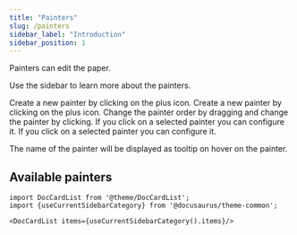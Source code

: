 ```yaml
---
title: "Painters"
slug: /painters
sidebar_label: "Introduction"
sidebar_position: 1
---
```



Painters can edit the paper.

Use the sidebar to learn more about the painters.

Create a new painter by clicking on the plus icon. Create a new painter by clicking on the plus icon. Change the painter order by dragging and change the painter by clicking. If you click on a selected painter you can configure it. If you click on a selected painter you can configure it.

The name of the painter will be displayed as tooltip on hover on the painter.

## Available painters

```mdx-code-block
import DocCardList from '@theme/DocCardList';
import {useCurrentSidebarCategory} from '@docusaurus/theme-common';

<DocCardList items={useCurrentSidebarCategory().items}/>
```
